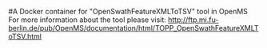 #A Docker container for "OpenSwathFeatureXMLToTSV" tool in OpenMS
For more information about the tool please visit:
http://ftp.mi.fu-berlin.de/pub/OpenMS/documentation/html/TOPP_OpenSwathFeatureXMLToTSV.html
